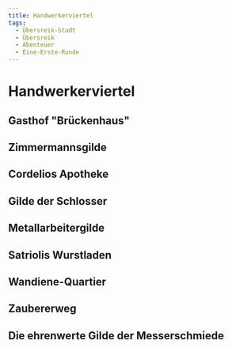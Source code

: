 ```yaml
---
title: Handwerkerviertel
tags:
  - Übersreik-Stadt
  - Übersreik
  - Abenteuer
  - Eine-Erste-Runde
---
```


# Handwerkerviertel

## Gasthof "Brückenhaus"

## Zimmermannsgilde

## Cordelios Apotheke

## Gilde der Schlosser

## Metallarbeitergilde

## Satriolis Wurstladen

## Wandiene-Quartier

## Zaubererweg

## Die ehrenwerte Gilde der Messerschmiede